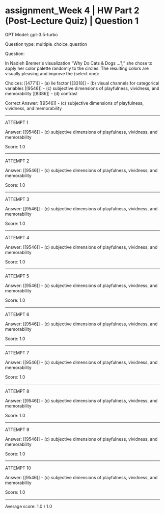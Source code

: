 # assignment_Week 4 | HW Part 2 (Post-Lecture Quiz) | Question 1

GPT Model: gpt-3.5-turbo

Question type: multiple_choice_question

Question:
<div><p>In Nadieh Bremer's visualization “Why Do Cats &amp; Dogs ...?,” she chose to apply her color palette randomly to the circles. The resulting colors are visually pleasing and improve the (select one):</p></div>

Choices:
[[4771]] - (a) lie factor
[[3318]] - (b) visual channels for categorical variables
[[9546]] - (c) subjective dimensions of playfulness, vividness, and memorability
[[8386]] - (d) contrast

Correct Answer:
[[9546]] - (c) subjective dimensions of playfulness, vividness, and memorability

****************************************

ATTEMPT 1

Answer: 
[[9546]] - (c) subjective dimensions of playfulness, vividness, and memorability

Score: 1.0

--------------------

ATTEMPT 2

Answer:
[[9546]] - (c) subjective dimensions of playfulness, vividness, and memorability

Score: 1.0

--------------------

ATTEMPT 3

Answer: 
[[9546]] - (c) subjective dimensions of playfulness, vividness, and memorability

Score: 1.0

--------------------

ATTEMPT 4

Answer: 
[[9546]] - (c) subjective dimensions of playfulness, vividness, and memorability

Score: 1.0

--------------------

ATTEMPT 5

Answer: 
[[9546]] - (c) subjective dimensions of playfulness, vividness, and memorability

Score: 1.0

--------------------

ATTEMPT 6

Answer: 
[[9546]] - (c) subjective dimensions of playfulness, vividness, and memorability

Score: 1.0

--------------------

ATTEMPT 7

Answer: 
[[9546]] - (c) subjective dimensions of playfulness, vividness, and memorability

Score: 1.0

--------------------

ATTEMPT 8

Answer:
[[9546]] - (c) subjective dimensions of playfulness, vividness, and memorability

Score: 1.0

--------------------

ATTEMPT 9

Answer:
[[9546]] - (c) subjective dimensions of playfulness, vividness, and memorability

Score: 1.0

--------------------

ATTEMPT 10

Answer: 
[[9546]] - (c) subjective dimensions of playfulness, vividness, and memorability

Score: 1.0

--------------------

Average score: 1.0 / 1.0
